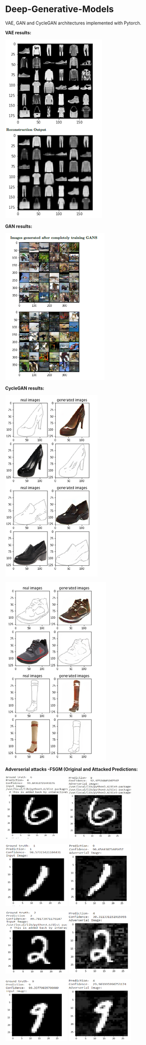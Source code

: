 # Deep-Generative-Models

VAE, GAN and CycleGAN architectures implemented with Pytorch.

**VAE results:**

![](VAE-results.PNG)


**GAN results:**

![](gan-results.PNG)


**CycleGAN results:**

![](cyclegan-results1.PNG)

![](cyclegan-results2.PNG)


**Adverserial attacks -FSGM (Original and Attacked Predictions:**


<img src="4.1 1o.png" width="200" height="200"/> <img src="4.1 1a.png" width="200" height="200"/>

<img src="4.1 2o.PNG" width="200" height="200"/> <img src="4.1 2a.PNG" width="200" height="200"/>

<img src="4.2 1o.PNG" width="200" height="200"/> <img src="4.2 1a.PNG" width="200" height="200"/>

<img src="4.2 2o.PNG" width="200" height="200"/> <img src="4.2 2a.PNG" width="200" height="200"/>

